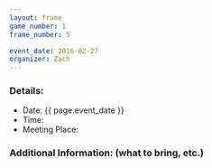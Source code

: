 ```yaml
---
layout: frame
game_number: 1
frame_number: 5

event_date: 2016-02-27
organizer: Zach
---
```



### Details:
- Date: {{ page.event_date }}
- Time: 
- Meeting Place: 

### Additional Information: (what to bring, etc.)

